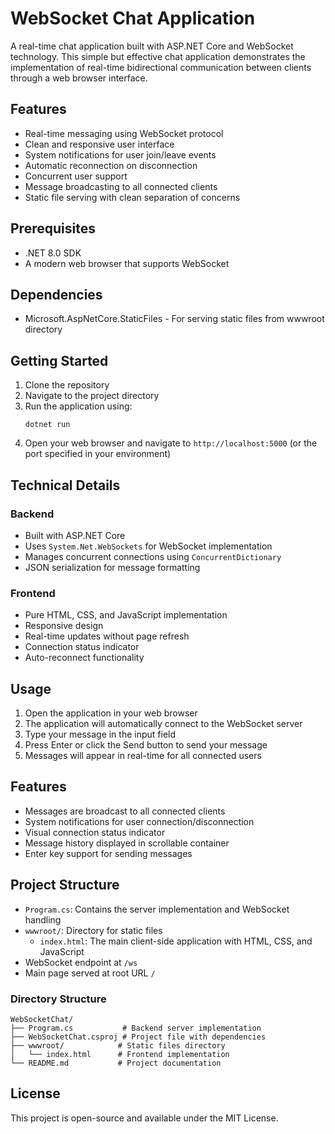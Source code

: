 # WebSocket Chat Application

A real-time chat application built with ASP.NET Core and WebSocket technology. This simple but effective chat application demonstrates the implementation of real-time bidirectional communication between clients through a web browser interface.

## Features

- Real-time messaging using WebSocket protocol
- Clean and responsive user interface
- System notifications for user join/leave events
- Automatic reconnection on disconnection
- Concurrent user support
- Message broadcasting to all connected clients
- Static file serving with clean separation of concerns

## Prerequisites

- .NET 8.0 SDK
- A modern web browser that supports WebSocket

## Dependencies

- Microsoft.AspNetCore.StaticFiles - For serving static files from wwwroot directory

## Getting Started

1. Clone the repository
2. Navigate to the project directory
3. Run the application using:
   ```
   dotnet run
   ```
4. Open your web browser and navigate to `http://localhost:5000` (or the port specified in your environment)

## Technical Details

### Backend
- Built with ASP.NET Core
- Uses `System.Net.WebSockets` for WebSocket implementation
- Manages concurrent connections using `ConcurrentDictionary`
- JSON serialization for message formatting

### Frontend
- Pure HTML, CSS, and JavaScript implementation
- Responsive design
- Real-time updates without page refresh
- Connection status indicator
- Auto-reconnect functionality

## Usage

1. Open the application in your web browser
2. The application will automatically connect to the WebSocket server
3. Type your message in the input field
4. Press Enter or click the Send button to send your message
5. Messages will appear in real-time for all connected users

## Features
- Messages are broadcast to all connected clients
- System notifications for user connection/disconnection
- Visual connection status indicator
- Message history displayed in scrollable container
- Enter key support for sending messages

## Project Structure

- `Program.cs`: Contains the server implementation and WebSocket handling
- `wwwroot/`: Directory for static files
  - `index.html`: The main client-side application with HTML, CSS, and JavaScript
- WebSocket endpoint at `/ws`
- Main page served at root URL `/`

### Directory Structure
```
WebSocketChat/
├── Program.cs           # Backend server implementation
├── WebSocketChat.csproj # Project file with dependencies
├── wwwroot/            # Static files directory
│   └── index.html      # Frontend implementation
└── README.md           # Project documentation
```

## License

This project is open-source and available under the MIT License.